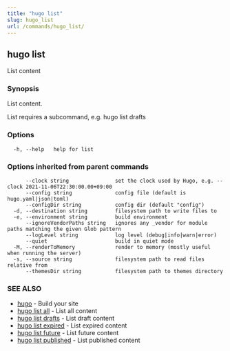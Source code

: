 ```yaml
---
title: "hugo list"
slug: hugo_list
url: /commands/hugo_list/
---
```

## hugo list

List content

### Synopsis

List content.

List requires a subcommand, e.g. hugo list drafts

### Options

```
  -h, --help   help for list
```

### Options inherited from parent commands

```
      --clock string               set the clock used by Hugo, e.g. --clock 2021-11-06T22:30:00.00+09:00
      --config string              config file (default is hugo.yaml|json|toml)
      --configDir string           config dir (default "config")
  -d, --destination string         filesystem path to write files to
  -e, --environment string         build environment
      --ignoreVendorPaths string   ignores any _vendor for module paths matching the given Glob pattern
      --logLevel string            log level (debug|info|warn|error)
      --quiet                      build in quiet mode
  -M, --renderToMemory             render to memory (mostly useful when running the server)
  -s, --source string              filesystem path to read files relative from
      --themesDir string           filesystem path to themes directory
```

### SEE ALSO

* [hugo](/commands/hugo/)	 - Build your site
* [hugo list all](/commands/hugo_list_all/)	 - List all content
* [hugo list drafts](/commands/hugo_list_drafts/)	 - List draft content
* [hugo list expired](/commands/hugo_list_expired/)	 - List expired content
* [hugo list future](/commands/hugo_list_future/)	 - List future content
* [hugo list published](/commands/hugo_list_published/)	 - List published content

